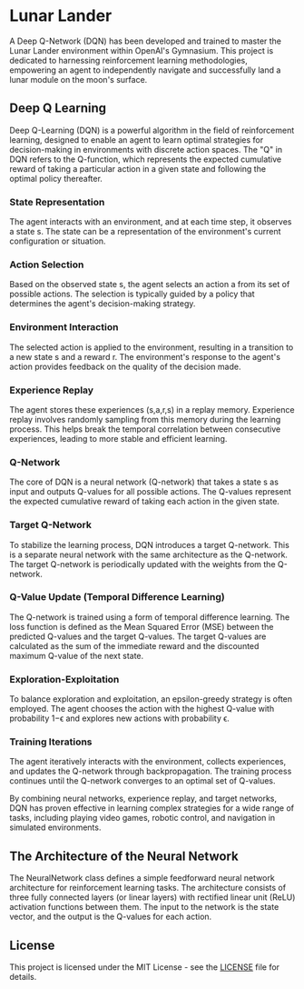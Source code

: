 # Lunar Lander

A Deep Q-Network (DQN) has been developed and trained to master the Lunar Lander environment within OpenAI's Gymnasium. This project is dedicated to harnessing reinforcement learning methodologies, empowering an agent to independently navigate and successfully land a lunar module on the moon's surface.

## Deep Q Learning

Deep Q-Learning (DQN) is a powerful algorithm in the field of reinforcement learning, designed to enable an agent to learn optimal strategies for decision-making in environments with discrete action spaces. The "Q" in DQN refers to the Q-function, which represents the expected cumulative reward of taking a particular action in a given state and following the optimal policy thereafter.

### State Representation

The agent interacts with an environment, and at each time step, it observes a state s. 
The state can be a representation of the environment's current configuration or situation.

### Action Selection

Based on the observed state s, the agent selects an action a from its set of possible actions.
The selection is typically guided by a policy that determines the agent's decision-making strategy.

### Environment Interaction

The selected action is applied to the environment, resulting in a transition to a new state s and a reward r. 
The environment's response to the agent's action provides feedback on the quality of the decision made.

### Experience Replay

The agent stores these experiences (s,a,r,s) in a replay memory. Experience replay involves randomly sampling 
from this memory during the learning process. This helps break the temporal correlation between consecutive 
experiences, leading to more stable and efficient learning.

### Q-Network

The core of DQN is a neural network (Q-network) that takes a state s as input and outputs Q-values for all possible actions.
The Q-values represent the expected cumulative reward of taking each action in the given state.

### Target Q-Network

To stabilize the learning process, DQN introduces a target Q-network. This is a separate neural network with the same architecture as the Q-network. The target Q-network is periodically updated with the weights from the Q-network.

### Q-Value Update (Temporal Difference Learning)

The Q-network is trained using a form of temporal difference learning. The loss function is defined as the Mean Squared Error (MSE) between the predicted Q-values and the target Q-values. The target Q-values are calculated as the sum of the immediate reward and the discounted maximum Q-value of the next state.

### Exploration-Exploitation

To balance exploration and exploitation, an epsilon-greedy strategy is often employed. The agent chooses the action with the highest Q-value with probability 1−ϵ and explores new actions with probability ϵ.

### Training Iterations

The agent iteratively interacts with the environment, collects experiences, and updates the Q-network through backpropagation. The training process continues until the Q-network converges to an optimal set of Q-values.

By combining neural networks, experience replay, and target networks, DQN has proven effective in learning complex strategies for a wide range of tasks, including playing video games, robotic control, and navigation in simulated environments.

## The Architecture of the Neural Network

The NeuralNetwork class defines a simple feedforward neural network architecture for reinforcement learning tasks. The architecture consists of three fully connected layers (or linear layers) with rectified linear unit (ReLU) activation functions between them. The input to the network is the state vector, and the output is the Q-values for each action.

## License

This project is licensed under the MIT License - see the [LICENSE](LICENSE) file for details.